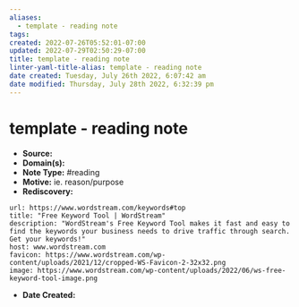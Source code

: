 ```yaml
---
aliases:
  - template - reading note
tags: 
created: 2022-07-26T05:52:01-07:00
updated: 2022-07-29T02:50:29-07:00
title: template - reading note
linter-yaml-title-alias: template - reading note
date created: Tuesday, July 26th 2022, 6:07:42 am
date modified: Thursday, July 28th 2022, 6:32:39 pm
---
```


# template - reading note

- **Source:**
- **Domain(s):**
- **Note Type:** #reading
- **Motive:** ie. reason/purpose
- **Rediscovery:**
```cardlink
url: https://www.wordstream.com/keywords#top
title: "Free Keyword Tool | WordStream"
description: "WordStream's Free Keyword Tool makes it fast and easy to find the keywords your business needs to drive traffic through search. Get your keywords!"
host: www.wordstream.com
favicon: https://www.wordstream.com/wp-content/uploads/2021/12/cropped-WS-Favicon-2-32x32.png
image: https://www.wordstream.com/wp-content/uploads/2022/06/ws-free-keyword-tool-image.png
```

- **Date Created:**
